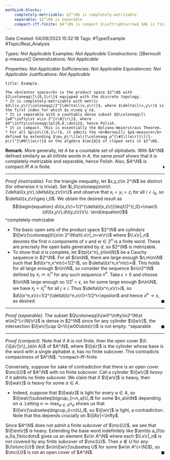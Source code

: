 ```yaml
---
mathLink-blocks:
    completely-metrizable: $2^\N$ is completely-metrizable
    separable: $2^\N$ is separable
    compact-iff-finite: $A^\N$ is compact $\Leftrightarrow$ $A$ is finite
---
```


<div class="topSpace"></div>

Date Created: 04/09/2023 15:32:18
Tags: #Type/Example #Topic/Real_Analysis

Types: <i>Not Applicable</i>
Examples: <i>Not Applicable</i>
Constructions: [[Bernoulli p-measure]]
Generalizations: <i>Not Applicable</i>

Properties: <i>Not Applicable</i>
Sufficiencies: <i>Not Applicable</i>
Equivalences: <i>Not Applicable</i>
Justifications: <i>Not Applicable</i>

``` ad-Example
title: Example.

The <b>Cantor space</b> is the product space $2^\N$ with $2\coloneqq\l\{0,1\r\}$ equipped with the discrete topology.
* It is completely-metrizable with metric $d\l(x,y\r)\coloneqq1/2^{\delta\l(x,y\r)}$, where $\delta\l(x,y\r)$ is the first index for which $x_n\neq y_n$.
* It is separable with a countably dense subset $Q\coloneqq\l\{w0^\infty\st w\in 2^{<\N}\r\}$, where $0^\infty\coloneqq\tpl{0,0,\dots}$, hence Polish.
* It is compact. This is essentially the Bolzano-Weierstrass Theorem.
* For all $p\in\l(0,1\r)$, it admits the <b>Bernoulli $p$-measure</b> defined by extending $\mu_p\!\l[w\r]\coloneqq p^{\#1\l(w\r)}\l(1-p\r)^{\#0\l(w\r)}$ on the algebra $\mc{A}$ of clopen sets in $2^\N$.

```

<b>Remark.</b> More generally, let $A$ be a countable set of <i>alphabets</i>. With $A^\N$ defined similarly as all infinite words in $A$, the same proof shows that it is completely-metrizable and separable, hence Polish. Also, $A^\N$ is compact iff $A$ is finite.<span style="float:right;">$\blacklozenge$</span>

---

<i>Proof (metrizable).</i> For the triangle inequality, let $x,y,z\in 2^\N$ be distinct (for otherwise it is trivial). Set $i_0\coloneqq\min\l\{\delta\l(x,y\r),\delta\l(y,z\r)\r\}$ and observe that $x_i=y_i=z_i$ for all $i<i_0$, so $\delta\l(x,z\r)\geq i_0$. We obtain the desired result as
$$\begin{equation}
    d\l(x,z\r)=1/2^{\delta\l(x,z\r)}\leq1/2^{i_0}=\max\l\{d\l(x,y\r),d\l(y,z\r)\r\}.
\end{equation}$$
^completely-metrizable
* The basic open sets of the product space $2^\N$ are <i>cylinders</i> $\l[w\r]\coloneqq\l\{x\in 2^\N\st\l.x\r|_n=w\r\}$ where $\l.x\r|_n$ denotes the first $n$ components of $x$ and $w\in2^n$ is a finite word. These are precisely the open balls generated by $d$, so $2^\N$ is metrizable.
* To show that $d$ is complete, let $\tpl{x^n}_{n\in\N}$ be a Cauchy sequence in $2^\N$. For all $i\in\N$, there are large enough $n,m\in\N$ such that $d\l(x^n,x^m\r)<1/2^i$, so $\delta\l(x^n,x^m\r)>i$. This holds for all large enough $n\in\N$, so consider the sequence $x\in2^\N$ defined by $x_i\coloneqq x^n_i$ for any such sequence $x^n$. Take $\epsilon>0$ and choose $i\in\N$ large enough so $1/2^i<\epsilon$, so for some large enough $n\in\N$, we have $x_j=x^n_j$ for all $j\leq i$. Thus $\delta\l(x^n,x\r)>i$, so $d\l(x^n,x\r)=1/2^{\delta\l(x^n,x\r)}<1/2^i<\epsilon$ and hence $x^n\to x$, as desired.<span style="float:right;">$\blacksquare$</span>

---

<i>Proof (separable).</i> The subset $Q\coloneqq\l\{w0^\infty\in2^\N\st w\in2^{<\N}\r\}$ is dense in $2^\N$ since for any cylinder $\l[w\r]$, the intersection $\l[w\r]\cap Q=\l\{w00\dots\r\}$ is not empty.<span style="float:right;">$\blacksquare$</span>
^separable

---

<i>Proof (compact).</i> Note that if $A$ is not finite, then the open cover $\l\{\l[a\r]\r\}_{a\in A}$ of $A^\N$, where $\l[a\r]$ is the cylinder whose base is the word with a single alphabet $a$, has no finite subcover. This contradicts compactness of $A^\N$.
^compact-iff-finite

Conversely, suppose for sake of contradiction that there is an open cover $\mc{U}$ of $A^\N$ with no finite subcover. Call a cylinder $\l[w\r]$ <i>heavy</i> if it admits no finite subcover. We claim that if $\l[w\r]$ is heavy, then $\l[wa\r]$ is heavy for some $a\in A$.
* Indeed, suppose that $\l[wa\r]$ is light for every $a\in A$, so $\l[wa\r]\subseteq\bigcup_{i<n_a}U_i$ for some $n_a\in\N$ depending on $a$. Letting $n\coloneqq\max_{a\in A}n_a$ shows us that $\l[w\r]\subseteq\bigcup_{i<n}U_i$, so $\l[w\r]$ is light, a contradiction. Note that this depends crucially on $\l|A\r|<\infty$.

Since $A^\N$ does not admit a finite subcover of $\mc{U}$, we see that $\l[\em\r]$ is heavy. Extending the base word indefinitely like $\em\to a_0\to a_0a_1\to\cdots$ gives us an element $x\in A^\N$ where each $\l.x\r|_n$ is not covered by any finite subcover of $\mc{U}$. Then $x\not\in U$ for any $U\in\mc{U}$ (lest $x\in\l[w\r]\subseteq U$ for some $w\in A^{<\N}$), so $\mc{U}$ is not an open cover of $A^\N$.<span style="float:right;">$\blacksquare$</span>
